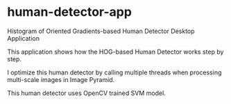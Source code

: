 # human-detector-app
Histogram of Oriented Gradients-based Human Detector Desktop Application

This application shows how the HOG-based Human Detector works step by step.

I optimize this human detector by calling multiple threads when processing multi-scale images in Image Pyramid.

This human detector uses OpenCV trained SVM model.
